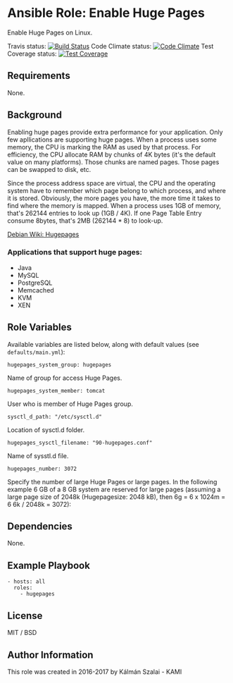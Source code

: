 # Ansible Role: Enable Huge Pages

Enable Huge Pages on Linux.

Travis status:   [![Build Status](https://travis-ci.org/KAMI911/ansible-role-hugepages.svg?branch=master)](https://travis-ci.org/KAMI911/ansible-role-hugepages)
Code Climate status: [![Code Climate](https://codeclimate.com/github/KAMI911/ansible-role-hugepages/badges/gpa.svg)](https://codeclimate.com/github/KAMI911/ansible-role-hugepages)
Test Coverage status: [![Test Coverage](https://codeclimate.com/github/KAMI911/ansible-role-hugepages/badges/coverage.svg)](https://codeclimate.com/github/KAMI911/ansible-role-hugepages/coverage)

## Requirements

None.

## Background

Enabling huge pages provide extra performance for your application. Only few apllications are supporting huge pages. When a process uses some memory, the CPU is marking the RAM as used by that process. For efficiency, the CPU allocate RAM by chunks of 4K bytes (it's the default value on many platforms). Those chunks are named pages. Those pages can be swapped to disk, etc.

Since the process address space are virtual, the CPU and the operating system have to remember which page belong to which process, and where it is stored. Obviously, the more pages you have, the more time it takes to find where the memory is mapped. When a process uses 1GB of memory, that's 262144 entries to look up (1GB / 4K). If one Page Table Entry consume 8bytes, that's 2MB (262144 * 8) to look-up. 

[Debian Wiki: Hugepages](https://wiki.debian.org/Hugepages)

### Applications that support huge pages:

* Java
* MySQL
* PostgreSQL
* Memcached
* KVM
* XEN

## Role Variables

Available variables are listed below, along with default values (see `defaults/main.yml`):

    hugepages_system_group: hugepages

Name of group for access Huge Pages.

    hugepages_system_member: tomcat

User who is member of Huge Pages group.

    sysctl_d_path: "/etc/sysctl.d"

Location of sysctl.d folder.

    hugepages_sysctl_filename: "90-hugepages.conf"

Name of sysstl.d file.

    hugepages_number: 3072

Specify the number of large Huge Pages or large pages. In the following example 6 GB of a 8 GB system are reserved for large pages (assuming a large page size of 2048k (Hugepagesize: 2048 kB), then 6g = 6 x 1024m = 6
6k / 2048k = 3072):

## Dependencies

None.

## Example Playbook

    - hosts: all
      roles:
        - hugepages

## License

MIT / BSD

## Author Information

This role was created in 2016-2017 by Kálmán Szalai - KAMI
